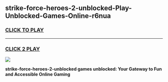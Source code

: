 
## strike-force-heroes-2-unblocked-Play-Unblocked-Games-Online-r6nua
<h3>
<a href="https://premium76.site?title=strike-force-heroes-2-unblocked&ref=25A">CLICK TO PLAY</a></h3>
<hr>

<h3>
<a href="https://premium76.site?title=strike-force-heroes-2-unblocked&ref=25A">CLICK 2 PLAY</a>
  
</h3>

<a href="https://premium76.site?title=strike-force-heroes-2-unblocked&ref=25A"><img src="https://clearcache.store/games.png"></a>


**strike-force-heroes-2-unblocked games unblocked: Your Gateway to Fun and Accessible Online Gaming**
